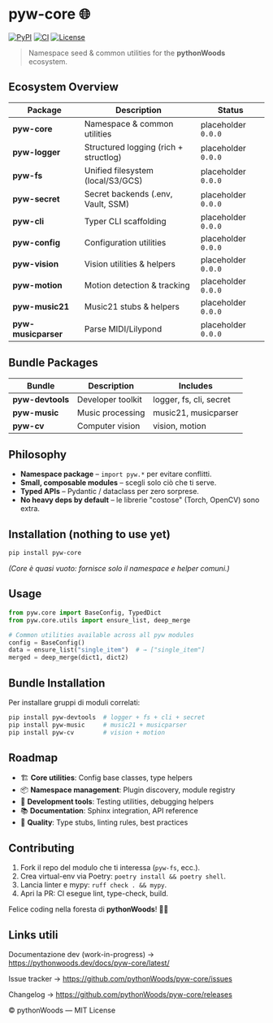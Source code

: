 # pyw-core 🌐
[![PyPI](https://img.shields.io/pypi/v/pyw-core.svg)](https://pypi.org/project/pyw-core/)
[![CI](https://github.com/pythonWoods/pyw-core/actions/workflows/ci.yml/badge.svg)](https://github.com/pythonWoods/pyw-core/actions/workflows/ci.yml)
[![License](https://img.shields.io/badge/License-MIT-yellow.svg)](LICENSE)
> Namespace seed & common utilities for the **pythonWoods** ecosystem.

## Ecosystem Overview

| Package | Description | Status |
|---------|-------------|--------|
| **pyw-core** | Namespace & common utilities | placeholder `0.0.0` |
| **pyw-logger** | Structured logging (rich + structlog) | placeholder `0.0.0` |
| **pyw-fs** | Unified filesystem (local/S3/GCS) | placeholder `0.0.0` |
| **pyw-secret** | Secret backends (.env, Vault, SSM) | placeholder `0.0.0` |
| **pyw-cli** | Typer CLI scaffolding | placeholder `0.0.0` |
| **pyw-config** | Configuration utilities | placeholder `0.0.0` |
| **pyw-vision** | Vision utilities & helpers | placeholder `0.0.0` |
| **pyw-motion** | Motion detection & tracking | placeholder `0.0.0` |
| **pyw-music21** | Music21 stubs & helpers | placeholder `0.0.0` |
| **pyw-musicparser** | Parse MIDI/Lilypond | placeholder `0.0.0` |

## Bundle Packages

| Bundle | Description | Includes |
|--------|-------------|----------|
| **pyw-devtools** | Developer toolkit | logger, fs, cli, secret |
| **pyw-music** | Music processing | music21, musicparser |
| **pyw-cv** | Computer vision | vision, motion |

## Philosophy

* **Namespace package** – `import pyw.*` per evitare conflitti.
* **Small, composable modules** – scegli solo ciò che ti serve.
* **Typed APIs** – Pydantic / dataclass per zero sorprese.
* **No heavy deps by default** – le librerie "costose" (Torch, OpenCV) sono extra.

## Installation (nothing to use yet)

```bash
pip install pyw-core
```

*(Core è quasi vuoto: fornisce solo il namespace e helper comuni.)*

## Usage

```python
from pyw.core import BaseConfig, TypedDict
from pyw.core.utils import ensure_list, deep_merge

# Common utilities available across all pyw modules
config = BaseConfig()
data = ensure_list("single_item")  # → ["single_item"]
merged = deep_merge(dict1, dict2)
```

## Bundle Installation

Per installare gruppi di moduli correlati:

```bash
pip install pyw-devtools  # logger + fs + cli + secret
pip install pyw-music     # music21 + musicparser  
pip install pyw-cv        # vision + motion
```

## Roadmap

- 🏗️ **Core utilities**: Config base classes, type helpers
- 📦 **Namespace management**: Plugin discovery, module registry
- 🔧 **Development tools**: Testing utilities, debugging helpers
- 📚 **Documentation**: Sphinx integration, API reference
- 🎯 **Quality**: Type stubs, linting rules, best practices

## Contributing

1. Fork il repo del modulo che ti interessa (`pyw-fs`, ecc.).
2. Crea virtual-env via Poetry: `poetry install && poetry shell`.
3. Lancia linter e mypy: `ruff check . && mypy`.
4. Apri la PR: CI esegue lint, type-check, build.

Felice coding nella foresta di **pythonWoods**! 🌲🐾

## Links utili
Documentazione dev (work-in-progress) → https://pythonwoods.dev/docs/pyw-core/latest/

Issue tracker → https://github.com/pythonWoods/pyw-core/issues

Changelog → https://github.com/pythonWoods/pyw-core/releases

© pythonWoods — MIT License